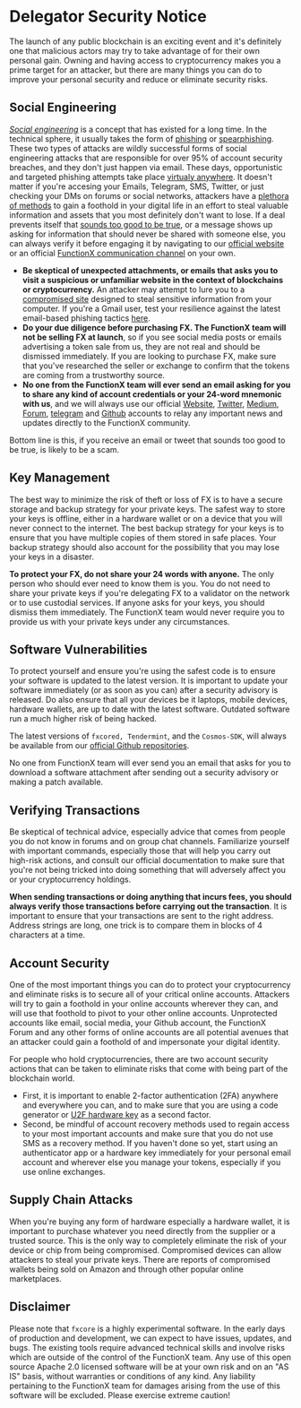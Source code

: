 # Delegator Security Notice

The launch of any public blockchain is an exciting event and it's definitely one that malicious actors may try to take advantage of for their own personal gain. Owning and having access to cryptocurrency makes you a prime target for an attacker, but there are many things you can do to improve your personal security and reduce or eliminate security risks.

## Social Engineering

[_Social engineering_](https://en.wikipedia.org/wiki/Social\_engineering\_\(security\)) is a concept that has existed for a long time. In the technical sphere, it usually takes the form of [phishing](https://ssd.eff.org/en/module/how-avoid-phishing-attacks) or [spearphishing](https://en.wikipedia.org/wiki/Phishing#Spear\_phishing). These two types of attacks are wildly successful forms of social engineering attacks that are responsible for over 95% of account security breaches, and they don't just happen via email. These days, opportunistic and targeted phishing attempts take place [virtualy anywhere](https://www.umass.edu/it/security/phishing-fraudulent-emails-text-messages-phone-calls). It doesn't matter if you're accesing your Emails, Telegram, SMS, Twitter, or just checking your DMs on forums or social networks, attackers have a [plethora of methods](https://jia.sipa.columbia.edu/weaponization-social-media-spear-phishing-and-cyberattacks-democracy) to gain a foothold in your digital life in an effort to steal valuable information and assets that you most definitely don't want to lose. If a deal prevents itself that [sounds too good to be true](https://www.psychologytoday.com/us/blog/mind-in-the-machine/201712/how-fear-is-being-used-manipulate-cryptocurrency-markets), or a message shows up asking for information that should never be shared with someone else, you can always verify it before engaging it by navigating to our [official website](https://functionx.io) or an official [FunctionX communication channel](https://forum.functionx.io) on your own.

* **Be skeptical of unexpected attachments, or emails that asks you to visit a suspicious or unfamiliar website in the context of blockchains or cryptocurrency.** An attacker may attempt to lure you to a [compromised site](https://blog.malwarebytes.com/cybercrime/2013/02/tools-of-the-trade-exploit-kits/) designed to steal sensitive information from your computer. If you're a Gmail user, test your resilience against the latest email-based phishing tactics [here](https://phishingquiz.withgoogle.com).
* **Do your due diligence before purchasing FX. The FunctionX team will not be selling FX at launch**, so if you see social media posts or emails advertising a token sale from us, they are not real and should be dismissed immediately. If you are looking to purchase FX, make sure that you've researched the seller or exchange to confirm that the tokens are coming from a trustworthy source.
* **No one from the FunctionX team will ever send an email asking for you to share any kind of account credentials or your 24-word mnemonic with us**, and we will always use our official [Website](https://functionx.io), [Twitter](https://twitter.com/functionx\_io), [Medium](https://medium.com/functionx), [Forum](https://forum.functionx.io), [telegram](https://t.me/functionx) and [Github](https://github.com/functionx) accounts to relay any important news and updates directly to the FunctionX community.

Bottom line is this, if you receive an email or tweet that sounds too good to be true, is likely to be a scam.

## Key Management

The best way to minimize the risk of theft or loss of FX is to have a secure storage and backup strategy for your private keys. The safest way to store your keys is offline, either in a hardware wallet or on a device that you will never connect to the internet. The best backup strategy for your keys is to ensure that you have multiple copies of them stored in safe places. Your backup strategy should also account for the possibility that you may lose your keys in a disaster.

**To protect your FX, do not share your 24 words with anyone.** The only person who should ever need to know them is you. You do not need to share your private keys if you're delegating FX to a validator on the network or to use custodial services. If anyone asks for your keys, you should dismiss them immediately. The FunctionX team would never require you to provide us with your private keys under any circumstances.

## Software Vulnerabilities

To protect yourself and ensure you're using the safest code is to ensure your software is updated to the latest version. It is important to update your software immediately (or as soon as you can) after a security advisory is released. Do also ensure that all your devices be it laptops, mobile devices, hardware wallets, are up to date with the latest software. Outdated software run a much higher risk of being hacked.

The latest versions of `fxcored, Tendermint`, and the `Cosmos-SDK`, will always be available from our [official Github repositories](https://github.com/functionx).

No one from FunctionX team will ever send you an email that asks for you to download a software attachment after sending out a security advisory or making a patch available.

## Verifying Transactions

Be skeptical of technical advice, especially advice that comes from people you do not know in forums and on group chat channels. Familiarize yourself with important commands, especially those that will help you carry out high-risk actions, and consult our official documentation to make sure that you're not being tricked into doing something that will adversely affect you or your cryptocurrency holdings.

**When sending transactions or doing anything that incurs fees, you should always verify those transactions before carrying out the transaction**. It is important to ensure that your transactions are sent to the right address. Address strings are long, one trick is to compare them in blocks of 4 characters at a time.

## Account Security

One of the most important things you can do to protect your cryptocurrency and eliminate risks is to secure all of your critical online accounts. Attackers will try to gain a foothold in your online accounts wherever they can, and will use that foothold to pivot to your other online accounts. Unprotected accounts like email, social media, your Github account, the FunctionX Forum and any other forms of online accounts are all potential avenues that an attacker could gain a foothold of and impersonate your digital identity.

For people who hold cryptocurrencies, there are two account security actions that can be taken to eliminate risks that come with being part of the blockchain world.

* First, it is important to enable 2-factor authentication (2FA) anywhere and everywhere you can, and to make sure that you are using a code generator or [U2F hardware key](https://en.wikipedia.org/wiki/Universal\_2nd\_Factor) as a second factor.
* Second, be mindful of account recovery methods used to regain access to your most important accounts and make sure that you do not use SMS as a recovery method. If you haven't done so yet, start using an authenticator app or a hardware key immediately for your personal email account and wherever else you manage your tokens, especially if you use online exchanges.

## Supply Chain Attacks

When you're buying any form of hardware especially a hardware wallet, it is important to purchase whatever you need directly from the supplier or a trusted source. This is the only way to completely eliminate the risk of your device or chip from being compromised. Compromised devices can allow attackers to steal your private keys. There are reports of compromised wallets being sold on Amazon and through other popular online marketplaces.

## Disclaimer

Please note that `fxcore` is a highly experimental software. In the early days of production and development, we can expect to have issues, updates, and bugs. The existing tools require advanced technical skills and involve risks which are outside of the control of the FunctionX team. Any use of this open source Apache 2.0 licensed software will be at your own risk and on an "AS IS" basis, without warranties or conditions of any kind. Any liability pertaining to the FunctionX team for damages arising from the use of this software will be excluded. Please exercise extreme caution!
